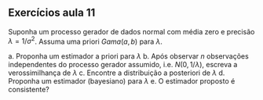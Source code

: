 ## Exercícios aula 11

Suponha um processo gerador de dados normal com média zero e precisão $\lambda = 1 / \sigma^2$. Assuma uma priori $Gama(a,b)$ para $\lambda$.

  a. Proponha um estimador a priori para $\lambda$
  b. Após observar $n$ observações independentes do processo gerador assumido, i.e. $N(0, 1/\lambda)$, escreva a verossimilhança de $\lambda$
  c. Encontre a distribuição a posteriori de $\lambda$
  d. Proponha um estimador (bayesiano) para $\lambda$
  e. O estimador proposto é consistente?